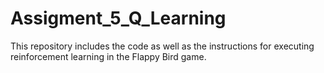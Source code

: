 # Assigment_5_Q_Learning
This repository includes the code as well as the instructions for executing reinforcement learning in the Flappy Bird game.
